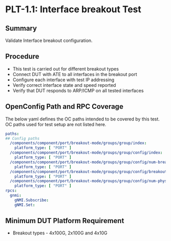 # PLT-1.1: Interface breakout Test

## Summary

Validate Interface breakout configuration.

## Procedure


*   This test is carried out for different breakout types
*   Connect DUT with ATE to all interfaces in the breakout port
*   Configure each interface with test IP addressing
*   Verify correct interface state and speed reported
*   Verify that DUT responds to ARP/ICMP on all tested interfaces

## OpenConfig Path and RPC Coverage

The below yaml defines the OC paths intended to be covered by this test. OC
paths used for test setup are not listed here.

```yaml
paths:
## Config paths
  /components/component/port/breakout-mode/groups/group/index:
    platform_type: [ "PORT" ]
  /components/component/port/breakout-mode/groups/group/config/index:
    platform_type: [ "PORT" ]
  /components/component/port/breakout-mode/groups/group/config/num-breakouts:
    platform_type: [ "PORT" ]
  /components/component/port/breakout-mode/groups/group/config/breakout-speed:
    platform_type: [ "PORT" ]
  /components/component/port/breakout-mode/groups/group/config/num-physical-channels:
    platform_type: [ "PORT" ]
rpcs:
  gnmi:
    gNMI.Subscribe:
    gNMI.Set:
```

## Minimum DUT Platform Requirement

*   Breakout types - 4x100G, 2x100G and 4x10G
